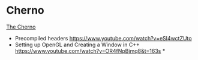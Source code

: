 # Cherno

[The Cherno](https://www.youtube.com/channel/UCQ-W1KE9EYfdxhL6S4twUNw)

* Precompiled headers <https://www.youtube.com/watch?v=eSI4wctZUto>
* Setting up OpenGL and Creating a Window in C++ <https://www.youtube.com/watch?v=OR4fNpBjmq8&t=163s>
  * 
